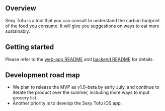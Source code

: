 ## Overview
Sexy Tofu is a tool that you can consult to understand the carbon footprint of the food you consume. 
It will give you suggestions on ways to eat more sustainably. 


## Getting started
Please refer to the [web-app README](./frontend/README.md) and [backend README](./backend/README.md) for details.


## Development road map
- We plan to release the MVP as v1.0-beta by early July, and continue to iterate the product over the summer, including more ways to input grocery list.
- Another priority is to develop the Sexy Tofu iOS app.